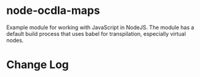 # node-ocdla-maps
Example module for working with JavaScript in NodeJS.  The module has a default build process that uses babel for transpilation, especially virtual nodes.


# Change Log
